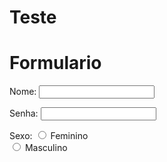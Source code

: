 # Teste
<html>
<body>
   <h1> Formulario </h1>
     <form name="Formulario Laura" action=" " method="get">
     <p>Nome: <input type="text" name="nome"><br></p>
     <p>Senha:  <input type="password" name="senha"></p>
     <p> Sexo:
      <input type="radio" name="sexo" value="feminino"> Feminino<br>
      <input type="radio" name="sexo" value="masculino"> Masculino<br>
      </p>
     </form>
 </body>
</html>
